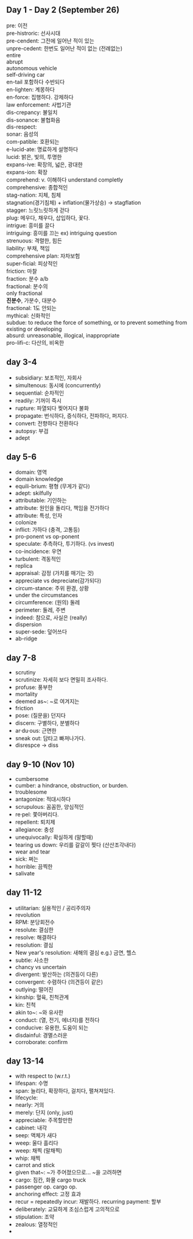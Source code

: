 ## Day 1 - Day 2 (September 26)

pre: 이전  
pre-histroric: 선사시대  
pre-cendent: 그전에 일어난 적이 있는  
unpre-cedent: 한번도 일어난 적이 없는 (전례없는)  
entire  
abrupt  
autonomous vehicle  
self-driving car  
en-tail 포함하다 수반되다  
en-lighten: 계몽하다  
en-force: 집행하다. 강제하다  
law enforcement: 사법기관  
dis-crepancy: 불일치  
dis-sonance: 불협화음  
dis-respect:   
sonar: 음성의  
com-patible: 호환되는  
e-lucid-ate: 명료하게 설명하다  
lucid: 밝은, 빛의, 투명한  
expans-ive: 확장의, 넓은, 광대한  
expans-ion: 확장  
comprehend: v. 이해하다 understand completly   
comprehensive: 종합적인  
stag-nation: 지체, 침체  
stagnation(경기침체) + inflation(물가상승) -> stagflation  
stagger: 느릿느릿하게 걷다  
plug: 메우다, 채우다, 삽입하다, 꽃다.  
intrigue: 흥미를 끌다  
intriguing: 흥미를 끄는 ex) intriguing question  
strenuous: 격렬한, 힘든  
liability: 부채, 책임  
comprehensive plan: 자차보험  
super-ficial: 피상적인  
friction: 마찰  
fraction: 분수 a/b  
fractional: 분수의  
only fractional  
**진분수**, 가분수, 대분수  
fractional: 1도 안되는   
mythical: 신화적인  
subdue: to reduce the force of something, or to prevent something from existing or developing  
absurd: unreasonable, illogical, inappropriate  
pro-lifi-c: 다산의, 비옥한  

## day 3-4

+ subsidiary: 보조적인, 자회사 
+ simultenous: 동시에 (concurrently)
+ sequential: 순차적인 
+ readily: 기꺼이 즉시
+ rupture: 파열되다 찢어지다 불화
+ propagate: 번식하다, 증식하다, 전파하다, 퍼지다.
+ convert: 전향하다 전환하다
+ autopsy: 부검
+ adept

## day 5-6

+ domain: 영역
+ domain knowledge
+ equili-brium: 평형 (무게가 같다)
+ adept: skilfully
+ attributable: 기인하는
+ attribute: 원인을 돌리다, 책임을 전가하다
+ attribute: 특성, 인자
+ colonize
+ inflict: 가하다 (충격, 고통등)
+ pro-ponent vs op-ponent
+ speculate: 추측하다, 투기하다. (vs invest)
+ co-incidence: 우연
+ turbulent: 격동적인
+ replica
+ appraisal: 감정 (가치를 매기는 것)
+ appreciate vs depreciate(감가되다)
+ circum-stance: 주위 환경, 상황
+ under the circumstances
+ circumference: (원의) 둘레
+ perimeter: 둘레, 주변
+ indeed: 참으로, 사실은 (really)
+ dispersion
+ super-sede: 덮어쓰다
+ ab-ridge

## day 7-8

+ scrutiny
+ scrutinize: 자세히 보다 면밀히 조사하다.
+ profuse: 풍부한
+ mortality
+ deemed as~: ~로 여겨지는
+ friction
+ pose: (질문을) 던지다
+ discern: 구별하다, 분별하다
+ ar·du·ous: 근면한
+ sneak out: 담타고 빠져나가다.
+ disrespce -> diss

## day 9-10 (Nov 10)

+ cumbersome
+ cumber: a hindrance, obstruction, or burden.
+ troublesome
+ antagonize: 적대시하다
+ scrupulous: 꼼꼼한, 양심적인
+ re·pel: 쫓아버리다.
+ repellent: 퇴치제
+ allegiance: 충성
+ unequivocally: 확실하게 (말할때)
+ tearing us down: 우리를 갈갈이 찢다 (산산조각내다)
+ wear and tear
+ sick: 쩌는
+ horrible: 끔찍한
+ salivate

## day 11-12

+ utilitarian: 실용적인 / 공리주의자
+ revolution
+ RPM: 분당회전수
+ resolute: 결심한
+ resolve: 해결하다
+ resolution: 결심
+ New year's resolution: 새해의 결심 e.g.) 금연, 헬스
+ subtle: 사소한
+ chancy vs uncertain
+ divergent: 발산하는 (의견등이 다른)
+ convergent: 수렴하다 (의견등이 같은)
+ outlying: 떨어진
+ kinship: 혈육, 친척관계
+ kin: 친척
+ akin to~: ~와 유사한
+ conduct: (열, 전기, 에너지)를 전하다
+ conducive: 유용한, 도움이 되는
+ disdainful: 경멸스러운
+ corroborate: confirm

## day 13-14

+ with respect to (w.r.t.)
+ lifespan: 수명
+ span: 늘리다, 확장하다, 걸치다, 펼쳐져있다.
+ lifecycle:
+ nearly: 거의
+ merely: 단지 (only, just)
+ appreciable: 주목할만한
+ cabinet: 내각
+ seep: 액체가 새다
+ weep: 울다 흘리다
+ weep: 채찍 (말채찍)
+ whip: 채찍
+ carrot and stick
+ given that~: ~가 주어졌으므로... ~을 고려하면
+ cargo: 짐칸, 화물 cargo truck
+ passenger op. cargo op.
+ anchoring effect: 고정 효과
+ recur = repeatedly incur: 재발하다. recurring payment: 할부
+ deliberately: 교묘하게 조심스럽게 고의적으로
+ stipulation: 조약
+ zealous: 열정적인
+ 
